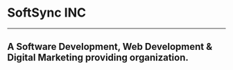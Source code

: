 # SoftSync INC

---

## A Software Development, Web Development & Digital Marketing providing organization.
